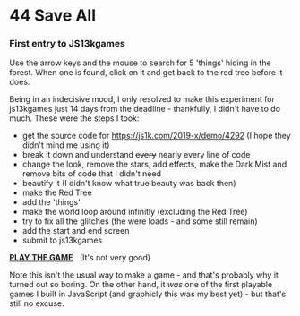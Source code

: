 # 44 Save All

### First entry to JS13kgames
Use the arrow keys and the mouse to search for 5 'things' hiding in the forest. When one is found, click on it and get back to the red tree before it does.

Being in an indecisive mood, I only resolved to make this experiment for js13kgames just 14 days from the deadline - thankfully, I didn't have to do much.
These were the steps I took:

- get the source code for <https://js1k.com/2019-x/demo/4292> (I hope they didn't mind me using it)
- break it down and understand ~~every~~ nearly every line of code
- change the look, remove the stars, add effects, make the Dark Mist and remove bits of code that I didn't need
- beautify it (I didn't know what true beauty was back then)
- make the Red Tree
- add the 'things'
- make the world loop around infinitly (excluding the Red Tree)
- try to fix all the glitches (the were loads - and some still remain)
- add the start and end screen
- submit to js13kgames

[**PLAY THE GAME**](https://js13kgames.com/entries/44-save-all) &nbsp;&nbsp;(It's not very good)

Note this isn't the usual way to make a game - and that's probably why it turned out so boring.
On the other hand, it _was_ one of the first playable games I built in JavaScript (and graphicly this was my best yet) - but that's still no excuse.
